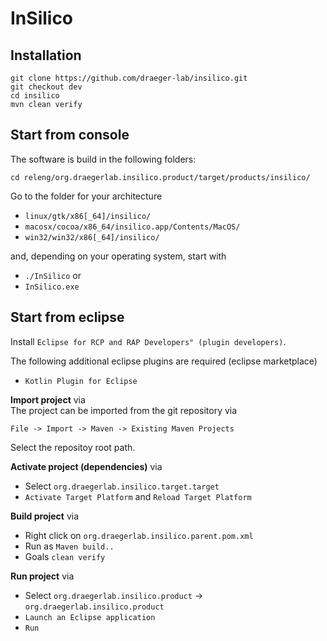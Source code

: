 # InSilico


## Installation
```
git clone https://github.com/draeger-lab/insilico.git
git checkout dev
cd insilico
mvn clean verify
```

## Start from console
The software is build in the following folders:
```
cd releng/org.draegerlab.insilico.product/target/products/insilico/

```
Go to the folder for your architecture
* `linux/gtk/x86[_64]/insilico/`
* `macosx/cocoa/x86_64/insilico.app/Contents/MacOS/`
* `win32/win32/x86[_64]/insilico/`

and, depending on your operating system, start with
* `./InSilico` or
* `InSilico.exe`

## Start from eclipse
Install `Eclipse for RCP and RAP Developers" (plugin developers)`.

The following additional eclipse plugins are required (eclipse marketplace)
* `Kotlin Plugin for Eclipse`

**Import project** via  
The project can be imported from the git repository via
```
File -> Import -> Maven -> Existing Maven Projects
```
Select the repositoy root path.

**Activate project (dependencies)** via  
* Select `org.draegerlab.insilico.target.target`
* `Activate Target Platform` and `Reload Target Platform`

**Build project** via  
* Right click on `org.draegerlab.insilico.parent.pom.xml`
* Run as `Maven build..`
* Goals `clean verify`

**Run project** via  
* Select `org.draegerlab.insilico.product` -> `org.draegerlab.insilico.product`
* `Launch an Eclipse application`
* `Run`
